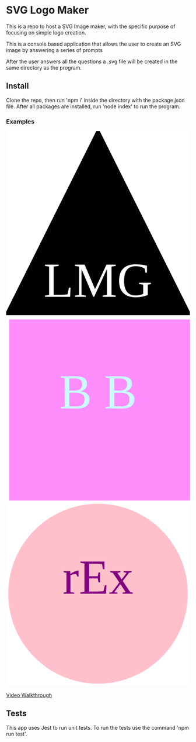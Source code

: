 # SVG Logo Maker
This is a repo to host a SVG Image maker, with the specific purpose of focusing on simple logo creation.

This is a console based application that allows the user to create an SVG image by answering a series of prompts

After the user answers all the questions a .svg file will be created in the same directory as the program.

## Install
Clone the repo, then run 'npm i' inside the directory with the package.json file.
After all packages are installed, run 'node index' to run the program.

### Examples

![alt text](./examples/triangle_LMG.svg)![alt text](./examples/square_bb.svg)![alt text](./examples/circle_rEx.svg)

[Video Walkthrough](https://drive.google.com/file/d/1bOME2m1dEGn4L4R5Wb1w-cUl3aSyB6Xr/view?usp=sharing)

## Tests
This app uses Jest to run unit tests. 
To run the tests use the command 'npm run test'.
